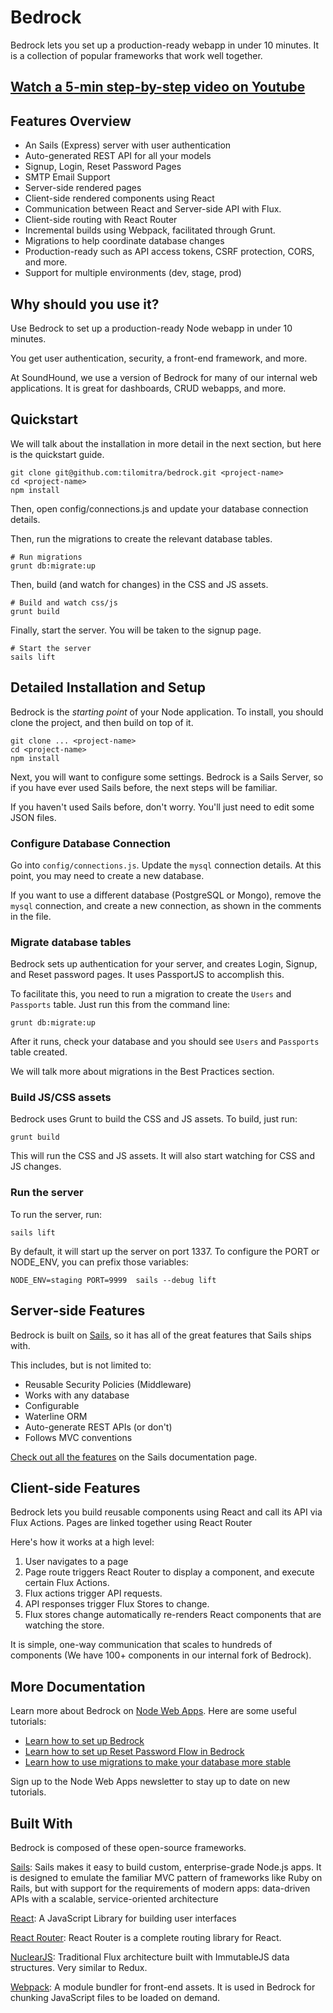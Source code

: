 # Bedrock
Bedrock lets you set up a production-ready webapp in under 10 minutes. It is a collection of popular frameworks that work well together. 

## [Watch a 5-min step-by-step video on Youtube](https://www.youtube.com/watch?v=EdUuhdbhfDo)

## Features Overview

- An Sails (Express) server with user authentication
- Auto-generated REST API for all your models
- Signup, Login, Reset Password Pages
- SMTP Email Support
- Server-side rendered pages
- Client-side rendered components using React
- Communication between React and Server-side API with Flux. 
- Client-side routing with React Router
- Incremental builds using Webpack, facilitated through Grunt.
- Migrations to help coordinate database changes
- Production-ready such as API access tokens, CSRF protection, CORS, and more.
- Support for multiple environments (dev, stage, prod)

## Why should you use it?
Use Bedrock to set up a production-ready Node webapp in under 10 minutes. 

You get user authentication, security, a front-end framework, and more.

At SoundHound, we use a version of Bedrock for many of our internal web applications. It is great for dashboards, CRUD webapps, and more.


## Quickstart
We will talk about the installation in more detail in the next section, but here is the quickstart guide.

```
git clone git@github.com:tilomitra/bedrock.git <project-name>
cd <project-name>
npm install
```
Then, open config/connections.js and update your database connection details.

Then, run the migrations to create the relevant database tables.

```
# Run migrations
grunt db:migrate:up
```

Then, build (and watch for changes) in the CSS and JS assets.

```
# Build and watch css/js
grunt build
```

Finally, start the server. You will be taken to the signup page.

```
# Start the server
sails lift
```

## Detailed Installation and Setup
Bedrock is the *starting point* of your Node application. To install, you should clone the project, and then build on top of it.

```
git clone ... <project-name>
cd <project-name>
npm install
```

Next, you will want to configure some settings. Bedrock is a Sails Server, so if you have ever used Sails before, the next steps will be familiar.

If you haven't used Sails before, don't worry. You'll just need to edit some JSON files.

### Configure Database Connection

Go into `config/connections.js`. Update the `mysql` connection details. At this point, you may need to create a new database.

If you want to use a different database (PostgreSQL or Mongo), remove the `mysql` connection, and create a new connection, as shown in the comments in the file.

### Migrate database tables
Bedrock sets up authentication for your server, and creates Login, Signup, and Reset password pages. It uses PassportJS to accomplish this.

To facilitate this, you need to run a migration to create the `Users` and `Passports` table. Just run this from the command line:

```
grunt db:migrate:up
```
After it runs, check your database and you should see `Users` and `Passports` table created.

We will talk more about migrations in the Best Practices section.

### Build JS/CSS assets
Bedrock uses Grunt to build the CSS and JS assets. To build, just run:

```
grunt build
```

This will run the CSS and JS assets. It will also start watching for CSS and JS changes.

### Run the server
To run the server, run:

```
sails lift
```

By default, it will start up the server on port 1337. To configure the PORT or NODE_ENV, you can prefix those variables:

```
NODE_ENV=staging PORT=9999  sails --debug lift
```

## Server-side Features
Bedrock is built on [Sails](http://sailsjs.org), so it has all of the great features that Sails ships with.

This includes, but is not limited to:

- Reusable Security Policies (Middleware)
- Works with any database
- Configurable 
- Waterline ORM
- Auto-generate REST APIs (or don't)
- Follows MVC conventions

[Check out all the features](http://sailsjs.com/features) on the Sails documentation page.


## Client-side Features
Bedrock lets you build reusable components using React and call its API via Flux Actions. Pages are linked together using React Router

Here's how it works at a high level:

1. User navigates to a page
2. Page route triggers React Router to display a component, and execute certain Flux Actions.
3. Flux actions trigger API requests.
4. API responses trigger Flux Stores to change.
5. Flux stores change automatically re-renders React components that are watching the store.

It is simple, one-way communication that scales to hundreds of components (We have 100+ components in our internal fork of Bedrock).

## More Documentation
Learn more about Bedrock on [Node Web Apps](http://nodewebapps.com). Here are some useful tutorials:

* [Learn how to set up Bedrock](http://nodewebapps.com/2016/12/20/create-a-web-app-with-user-authentication-in-under-10-minutes/)
* [Learn how to set up Reset Password Flow in Bedrock](http://nodewebapps.com/2016/12/21/how-to-send-emails-in-sails-bedrock/)
* [Learn how to use migrations to make your database more stable](http://nodewebapps.com/2016/12/20/how-to-update-database-schema-for-a-production-web-app/)

Sign up to the Node Web Apps newsletter to stay up to date on new tutorials.

## Built With
Bedrock is composed of these open-source frameworks.

[Sails](http://sailsjs.com/): Sails makes it easy to build custom, enterprise-grade Node.js apps. It is designed to emulate the familiar MVC pattern of frameworks like Ruby on Rails, but with support for the requirements of modern apps: data-driven APIs with a scalable, service-oriented architecture

[React](https://facebook.github.io/react/): A JavaScript Library for building user interfaces

[React Router](https://github.com/ReactTraining/react-router): React Router is a complete routing library for React.

[NuclearJS](https://github.com/optimizely/nuclear-js): Traditional Flux architecture built with ImmutableJS data structures. Very similar to Redux.

[Webpack](https://webpack.github.io/): A module bundler for front-end assets. It is used in Bedrock for chunking JavaScript files to be loaded on demand.


